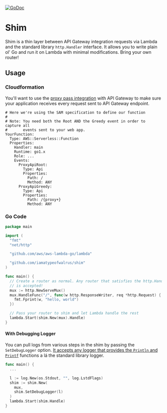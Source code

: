 [![GoDoc](https://godoc.org/github.com/iamatypeofwalrus/shim?status.svg)](https://godoc.org/github.com/iamatypeofwalrus/shim)

# Shim
Shim is a thin layer between API Gateway integration requests via Lambda and the standard library `http.Handler` interface. It allows you to write plain ol' Go and run it on Lambda with minimal modifications. Bring your own router!

## Usage
### Cloudformation
You'll want to use the [proxy pass integration](https://docs.aws.amazon.com/apigateway/latest/developerguide/api-gateway-set-up-simple-proxy.html) with API Gateway to make sure your application receives every request sent to API Gateway endpoint.

```
# Here we're using the SAM specification to define our function
#
# Note: You need both the Root AND the Greedy event in order to capture all
#       events sent to your web app.
YourFunction:
  Type: AWS::Serverless::Function
  Properties:
    Handler: main
    Runtime: go1.x
    Role: ...
    Events:
      ProxyApiRoot:
        Type: Api
        Properties:
          Path: /
          Method: ANY
      ProxyApiGreedy:
        Type: Api
        Properties:
          Path: /{proxy+}
          Method: ANY
```
### Go Code
```go
package main

import (
  "fmt"
  "net/http"

  "github.com/aws/aws-lambda-go/lambda"

  "github.com/iamatypeofwalrus/shim"
)

func main() {
  // Create a router as normal. Any router that satisfies the http.Handler interface
  // is accepted!
  mux := http.NewServeMux()
  mux.HandleFunc("/", func(w http.ResponseWriter, req *http.Request) {
    fmt.Fprint(w, "hello, world")
  })

  // Pass your router to shim and let Lambda handle the rest
  lambda.Start(shim.New(mux).Handle)
}
```

#### With Debugging Logger
You can pull logs from various steps in the shim by passing the `SetDebugLogger` option. [It accepts any logger that provides
the `Println` and `Printf`](https://github.com/iamatypeofwalrus/shim/blob/56bb8c10bbb8e36d964551ceace772f675141ec8/log.go#L5) functions a lá the standard library logger.

```go
func main() {
  ...

  l := log.New(os.Stdout, "", log.LstdFlags)
  shim := shim.New(
    mux,
    shim.SetDebugLogger(l)
  )
  lambda.Start(shim.Handle)
}
```
